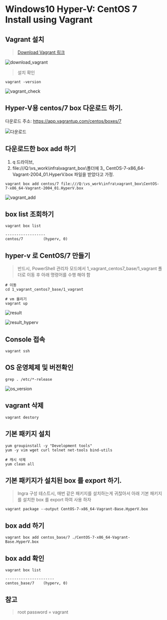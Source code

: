 # Windows10 Hyper-V: CentOS 7 Install using Vagrant

## Vagrant 설치

> [Download Vagrant 링크](https://www.vagrantup.com/downloads)

![download_vagrant](./img/download_vagrant.JPG)

> 설치 확인

```
vagrant -version
```

![vagrant_check](./img/vagrant_check.JPG)


## Hyper-V용 centos/7 box 다운로드 하기.

다운로드 주소: https://app.vagrantup.com/centos/boxes/7

![다운로드](./img/vagrant_box_download.png)

## 다운로드한 box add 하기

1) q 드라이브,
2) file:///Q:\vs_work\infra\vagrant_box\폴더에
3_ CentOS-7-x86_64-Vagrant-2004_01.HyperV.box 파일을 받았다고 가정.
```
vagrant box add centos/7 file:///Q:\vs_work\infra\vagrant_box\CentOS-7-x86_64-Vagrant-2004_01.HyperV.box
```
![vagrant_add](./img/vagrant_box_add.png)

## box list 조회하기

```
vagrant box list

------------------
centos/7         (hyperv, 0)
```

## hyper-v 로  CentOS/7 만들기

> 반드시, PowerShell 관리자 모드에서  1_vagrant_centos7_base/1_vagrant 폴더로 이동 후 아래 명령어를 수행 해야 함

```
# 이동
cd 1_vagrant_centos7_base/1_vagrant

# vm 올리기
vagrant up
```
![result](./img/final_result.png)

![result_hyperv](./img/result_hyperv.JPG)

## Console 접속

```
vagrant ssh
```

## OS 운영체제 및 버전확인

```
grep . /etc/*-release
```
![os_version](./img/os_version.JPG)

## vagrant 삭제

```
vagrant destory
```

## 기본 패키지 설치

```shell
yum groupinstall -y "Development tools"
yum -y vim wget curl telnet net-tools bind-utils

# 캐시 삭제
yum clean all
```

## 기본 패키지가 설치된 box 를 export 하기.

> Ingra 구성 테스트시, 매번 같은 패키지를 설치하는게 귀찮아서
> 아래 기본 패키지를 설치한 box 를 export 하여 사용 하자

```shell
vagrant package --output CentOS-7-x86_64-Vagrant-Base.HyperV.box
```

## box add 하기

```shell
vagrant box add centos_base/7 ./CentOS-7-x86_64-Vagrant-Base.HyperV.box
```

## box add 확인

```
vagrant box list

----------------------
centos_base/7    (hyperv, 0)
```

## 참고

> root password = vagrant